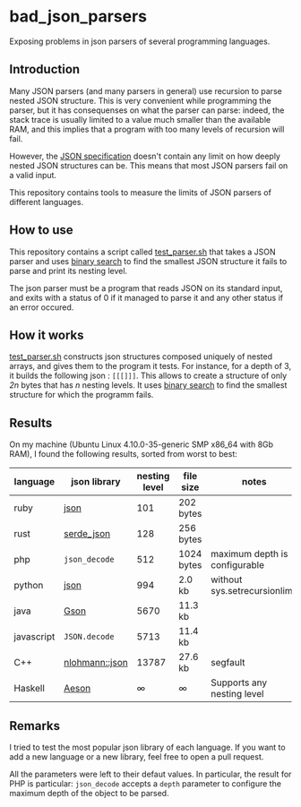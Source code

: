 # bad_json_parsers
Exposing problems in json parsers of several programming languages.

## Introduction

Many JSON parsers (and many parsers in general) use recursion to parse nested JSON structure.
This is very convenient while programming the parser, but it has consequenses on what the parser can parse:
indeed, the stack trace is usually limited to a value much smaller than the available RAM, and this implies
that a program with too many levels of recursion will fail.

However, the [JSON specification](http://www.ecma-international.org/publications/files/ECMA-ST/ECMA-404.pdf)
doesn't contain any limit on how deeply nested JSON structures can be.
This means that most JSON parsers fail on a valid input.

This repository contains tools to measure the limits of JSON parsers of different languages.

## How to use

This repository contains a script called [test_parser.sh](test_parser.sh) that takes a JSON parser and uses [binary search](https://en.wikipedia.org/wiki/Binary_search_algorithm) to find the smallest JSON structure it fails to parse and print its nesting level.

The json parser must be a program that reads JSON on its standard input, and exits with a status of 0 if it managed to parse it and any other status if an error occured.

## How it works

[test_parser.sh](test_parser.sh) constructs json structures composed uniquely of nested arrays, and gives them to the program it tests. For instance, for a depth of 3, it builds the following json : `[[[]]]`. This allows to create a structure of only *2n* bytes that has *n* nesting levels.
It uses [binary search](https://en.wikipedia.org/wiki/Binary_search_algorithm) to find the smallest structure for which the programm fails.

## Results

On my machine (Ubuntu Linux 4.10.0-35-generic SMP x86_64 with 8Gb RAM), I found the following results, sorted from worst to best:

language   | json library                                                | nesting level | file size     | notes                         |
---------- | ----------------------------------------------------------- | ------------- | ------------- | ----------------------------- |
ruby       | [json](https://rubygems.org/gems/json/versions/1.8.3)       | 101           | 202 bytes     |
rust       | [serde_json](https://docs.serde.rs/serde_json/)             | 128           | 256 bytes     |
php        | `json_decode`                                               | 512           | 1024 bytes    | maximum depth is configurable |
python     | [json](https://docs.python.org/3/library/json.html)         | 994           | 2.0 kb        | without sys.setrecursionlimit
java       | [Gson](https://github.com/google/gson)                      | 5670          | 11.3 kb       |
javascript | `JSON.decode`                                               | 5713          | 11.4 kb       |
C++        | [nlohmann::json](https://github.com/nlohmann/json)          | 13787         | 27.6 kb       | segfault
Haskell    | [Aeson](https://hackage.haskell.org/package/aeson)          | ∞             | ∞             | Supports any nesting level


## Remarks

I tried to test the most popular json library of each language. If you want to add a new language or a new library,
feel free to open a pull request.

All the parameters were left to their defaut values. In particular, the result
for PHP is particular: `json_decode` accepts a `depth` parameter to configure
the maximum depth of the object to be parsed.
